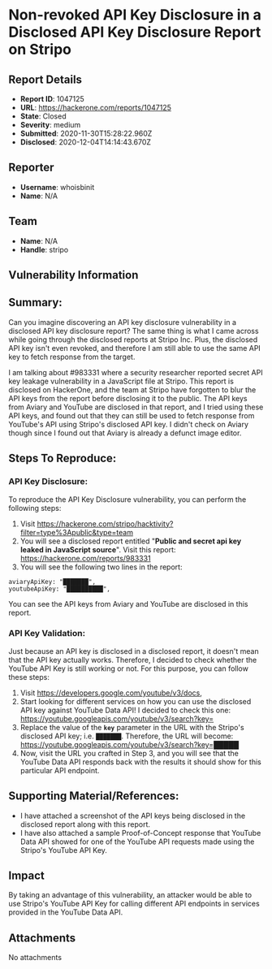 # Non-revoked API Key Disclosure in a Disclosed API Key Disclosure Report on Stripo

## Report Details
- **Report ID**: 1047125
- **URL**: https://hackerone.com/reports/1047125
- **State**: Closed
- **Severity**: medium
- **Submitted**: 2020-11-30T15:28:22.960Z
- **Disclosed**: 2020-12-04T14:14:43.670Z

## Reporter
- **Username**: whoisbinit
- **Name**: N/A

## Team
- **Name**: N/A
- **Handle**: stripo

## Vulnerability Information
## Summary:
Can you imagine discovering an API key disclosure vulnerability in a disclosed API key disclosure report? The same thing is what I came across while going through the disclosed reports at Stripo Inc. Plus, the disclosed API key isn't even revoked, and therefore I am still able to use the same API key to fetch response from the target.

I am talking about #983331 where a security researcher reported secret API key leakage vulnerability in a JavaScript file at Stripo. This report is disclosed on HackerOne, and the team at Stripo have forgotten to blur the API keys from the report before disclosing it to the public. The API keys from Aviary and YouTube are disclosed in that report, and I tried using these API keys, and found out that they can still be used to fetch response from YouTube's API using Stripo's disclosed API key. I didn't check on Aviary though since I found out that Aviary is already a defunct image editor.

## Steps To Reproduce:

### API Key Disclosure:
To reproduce the API Key Disclosure vulnerability, you can perform the following steps:
  1. Visit https://hackerone.com/stripo/hacktivity?filter=type%3Apublic&type=team
  2. You will see a disclosed report entitled "**Public and secret api key leaked in JavaScript source**". Visit this report: https://hackerone.com/reports/983331
  3. You will see the following two lines in the report:

```
aviaryApiKey: "███████",
youtubeApiKey: "██████████",
```

You can see the API keys from Aviary and YouTube are disclosed in this report.

### API Key Validation:
Just because an API key is disclosed in a disclosed report, it doesn't mean that the API key actually works. Therefore, I decided to check whether the YouTube API Key is still working or not. For this purpose, you can follow these steps:
  1. Visit https://developers.google.com/youtube/v3/docs,
  2. Start looking for different services on how you can use the disclosed API key against YouTube Data API! I decided to check this one: https://youtube.googleapis.com/youtube/v3/search?key=<Valid-API-Key-Here>
  3. Replace the value of the **`key`** parameter in the URL with the Stripo's disclosed API key; i.e. **`███████`**. Therefore, the URL will become: https://youtube.googleapis.com/youtube/v3/search?key=█████
  4. Now, visit the URL you crafted in Step 3, and you will see that the YouTube Data API responds back with the results it should show for this particular API endpoint.

## Supporting Material/References:

  * I have attached a screenshot of the API keys being disclosed in the disclosed report along with this report.
  * I have also attached a sample Proof-of-Concept response that YouTube Data API showed for one of the YouTube API requests made using the Stripo's YouTube API Key.

## Impact

By taking an advantage of this vulnerability, an attacker would be able to use Stripo's YouTube API Key for calling different API endpoints in services provided in the YouTube Data API.

## Attachments
No attachments
